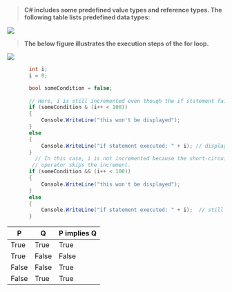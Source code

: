 > **C# includes some predefined value types and reference types. The following table lists predefined data types:**  
                                                                                     
![](https://www.theengineeringprojects.com/wp-content/uploads/2018/02/introduction-to-data-types-in-C-1.png)


> **The below figure illustrates the execution steps of the for loop.**  

![](https://www.tutorialsteacher.com/Content/images/csharp/for-loop.png)

 ```C#
        int i;
        i = 0;

        bool someCondition = false;
        
        // Here, i is still incremented even though the if statement fails.
        if (someCondition & (i++ < 100))
        {
            Console.WriteLine("this won't be displayed");
        }
        else
        {
            Console.WriteLine("if statement executed: " + i); // displays 1
        }
          // In this case, i is not incremented because the short-circuit
         // operator skips the increment.
        if (someCondition && (i++ < 100))
        {
            Console.WriteLine("this won't be displayed");
        }
        else
        {
            Console.WriteLine("if statement executed: " + i);  // still 1 !!
        }
```

|    P   |    Q   | P implies Q |                    
|--------|--------|-------------|
| True   | True   | True          
| True   | False  | False         
| False  | False  | True  
| False  | True   | True  
